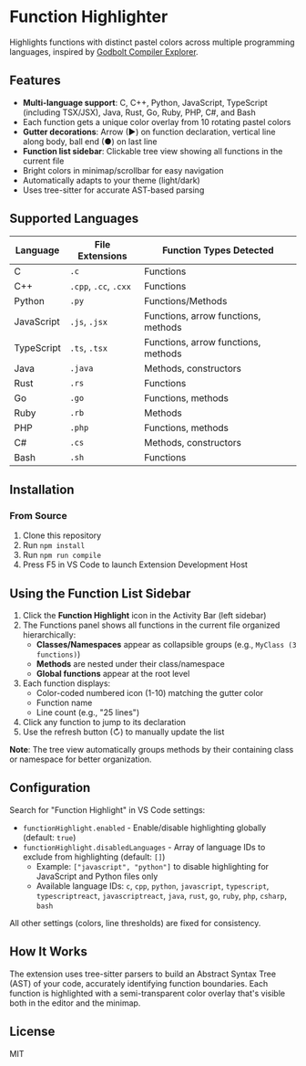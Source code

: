 # Function Highlighter

Highlights functions with distinct pastel colors across multiple programming languages, inspired by [Godbolt Compiler Explorer](https://godbolt.org/).

## Features

- **Multi-language support**: C, C++, Python, JavaScript, TypeScript (including TSX/JSX), Java, Rust, Go, Ruby, PHP, C#, and Bash
- Each function gets a unique color overlay from 10 rotating pastel colors
- **Gutter decorations**: Arrow (▶) on function declaration, vertical line along body, ball end (●) on last line
- **Function list sidebar**: Clickable tree view showing all functions in the current file
- Bright colors in minimap/scrollbar for easy navigation
- Automatically adapts to your theme (light/dark)
- Uses tree-sitter for accurate AST-based parsing

## Supported Languages

| Language | File Extensions | Function Types Detected |
|----------|----------------|------------------------|
| C | `.c` | Functions |
| C++ | `.cpp`, `.cc`, `.cxx` | Functions |
| Python | `.py` | Functions/Methods |
| JavaScript | `.js`, `.jsx` | Functions, arrow functions, methods |
| TypeScript | `.ts`, `.tsx` | Functions, arrow functions, methods |
| Java | `.java` | Methods, constructors |
| Rust | `.rs` | Functions |
| Go | `.go` | Functions, methods |
| Ruby | `.rb` | Methods |
| PHP | `.php` | Functions, methods |
| C# | `.cs` | Methods, constructors |
| Bash | `.sh` | Functions |

## Installation

### From Source

1. Clone this repository
2. Run `npm install`
3. Run `npm run compile`
4. Press F5 in VS Code to launch Extension Development Host

## Using the Function List Sidebar

1. Click the **Function Highlight** icon in the Activity Bar (left sidebar)
2. The Functions panel shows all functions in the current file organized hierarchically:
   - **Classes/Namespaces** appear as collapsible groups (e.g., `MyClass (3 functions)`)
   - **Methods** are nested under their class/namespace
   - **Global functions** appear at the root level
3. Each function displays:
   - Color-coded numbered icon (1-10) matching the gutter color
   - Function name
   - Line count (e.g., "25 lines")
4. Click any function to jump to its declaration
5. Use the refresh button (↻) to manually update the list

**Note**: The tree view automatically groups methods by their containing class or namespace for better organization.

## Configuration

Search for "Function Highlight" in VS Code settings:

- `functionHighlight.enabled` - Enable/disable highlighting globally (default: `true`)
- `functionHighlight.disabledLanguages` - Array of language IDs to exclude from highlighting (default: `[]`)
  - Example: `["javascript", "python"]` to disable highlighting for JavaScript and Python files only
  - Available language IDs: `c`, `cpp`, `python`, `javascript`, `typescript`, `typescriptreact`, `javascriptreact`, `java`, `rust`, `go`, `ruby`, `php`, `csharp`, `bash`

All other settings (colors, line thresholds) are fixed for consistency.

## How It Works

The extension uses tree-sitter parsers to build an Abstract Syntax Tree (AST) of your code, accurately identifying function boundaries. Each function is highlighted with a semi-transparent color overlay that's visible both in the editor and the minimap.

## License

MIT
